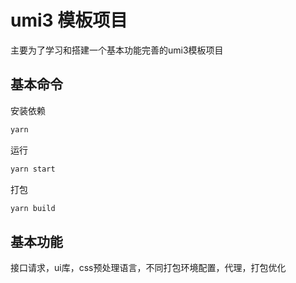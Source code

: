 # umi3 模板项目

主要为了学习和搭建一个基本功能完善的umi3模板项目

## 基本命令

安装依赖

```bash
yarn
```

运行

```bash
yarn start
```

打包

```bash
yarn build
```

## 基本功能

接口请求，ui库，css预处理语言，不同打包环境配置，代理，打包优化
